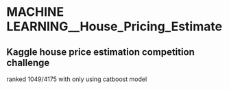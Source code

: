 # MACHINE LEARNING__House_Pricing_Estimate
## Kaggle house price estimation competition challenge
ranked 1049/4175 with only using catboost model

